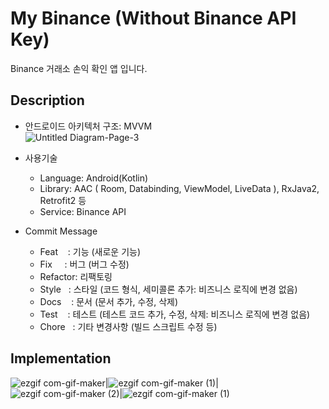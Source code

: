 # My Binance (Without Binance API Key)   
Binance 거래소 손익 확인 앱 입니다.

## Description   
* 안드로이드 아키텍처 구조: MVVM   
![Untitled Diagram-Page-3](https://user-images.githubusercontent.com/49981048/107177672-af218880-6a15-11eb-8e16-6270b1cc9a7d.png)
   
   
* 사용기술
   * Language: Android(Kotlin)
   * Library: AAC ( Room,  Databinding,  ViewModel,  LiveData ),  RxJava2,  Retrofit2 등
   * Service: Binance API
   
   
   

* Commit Message
   * Feat    : 기능 (새로운 기능)
   * Fix     : 버그 (버그 수정)
   * Refactor: 리팩토링
   * Style   : 스타일 (코드 형식, 세미콜론 추가: 비즈니스 로직에 변경 없음)
   * Docs    : 문서 (문서 추가, 수정, 삭제)
   * Test    : 테스트 (테스트 코드 추가, 수정, 삭제: 비즈니스 로직에 변경 없음)
   * Chore   : 기타 변경사항 (빌드 스크립트 수정 등)
   
## Implementation
![ezgif com-gif-maker](https://user-images.githubusercontent.com/49981048/107182473-29570a80-6a20-11eb-9a9f-78fbe291a971.png)|![ezgif com-gif-maker (1)](https://user-images.githubusercontent.com/49981048/107182480-2c51fb00-6a20-11eb-96fe-6fc15a7ce614.png)|![ezgif com-gif-maker (2)](https://user-images.githubusercontent.com/49981048/107182488-2fe58200-6a20-11eb-87a4-7ed5c9b6a5f2.png)|![ezgif com-gif-maker (1)](https://user-images.githubusercontent.com/49981048/107182499-33790900-6a20-11eb-9203-3a83c18c98bd.gif)


